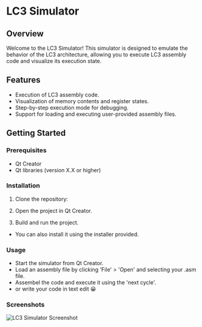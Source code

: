 # LC3 Simulator 

## Overview

Welcome to the LC3 Simulator! This simulator is designed to emulate the behavior of the LC3 architecture, allowing you to execute LC3 assembly code and visualize its execution state.

## Features

- Execution of LC3 assembly code.
- Visualization of memory contents and register states.
- Step-by-step execution mode for debugging.
- Support for loading and executing user-provided assembly files.

## Getting Started

### Prerequisites

- Qt Creator
- Qt libraries (version X.X or higher)

### Installation

1. Clone the repository:

2. Open the project in Qt Creator.

3. Build and run the project.

- You can also install it using the installer provided.

### Usage

- Start the simulator from Qt Creator.
- Load an assembly file by clicking 'File' > 'Open' and selecting your .asm file.
- Assembel the code and execute it using the 'next cycle'.
- or write your code in text edit 😀



### Screenshots

![LC3 Simulator Screenshot](https://s8.uupload.ir/files/screenshot_2024-07-07_233932_w1xd.png)





